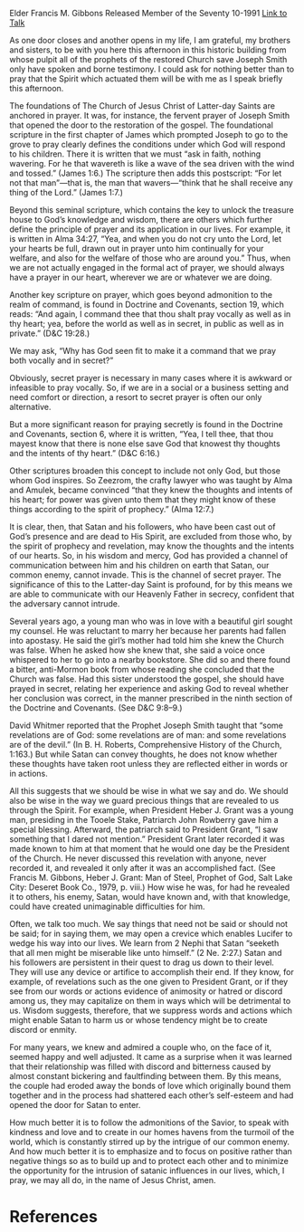 Elder Francis M. Gibbons
Released Member of the Seventy
10-1991
[Link to Talk](https://www.churchofjesuschrist.org/study/general-conference/1991/10/the-dual-aspects-of-prayer?lang=eng)

As one door closes and another opens in my life, I am grateful, my brothers and sisters, to be with you here this afternoon in this historic building from whose pulpit all of the prophets of the restored Church save Joseph Smith only have spoken and borne testimony. I could ask for nothing better than to pray that the Spirit which actuated them will be with me as I speak briefly this afternoon.

The foundations of The Church of Jesus Christ of Latter-day Saints are anchored in prayer. It was, for instance, the fervent prayer of Joseph Smith that opened the door to the restoration of the gospel. The foundational scripture in the first chapter of James which prompted Joseph to go to the grove to pray clearly defines the conditions under which God will respond to his children. There it is written that we must “ask in faith, nothing wavering. For he that wavereth is like a wave of the sea driven with the wind and tossed.” (James 1:6.) The scripture then adds this postscript: “For let not that man”—that is, the man that wavers—“think that he shall receive any thing of the Lord.” (James 1:7.)

Beyond this seminal scripture, which contains the key to unlock the treasure house to God’s knowledge and wisdom, there are others which further define the principle of prayer and its application in our lives. For example, it is written in Alma 34:27, “Yea, and when you do not cry unto the Lord, let your hearts be full, drawn out in prayer unto him continually for your welfare, and also for the welfare of those who are around you.” Thus, when we are not actually engaged in the formal act of prayer, we should always have a prayer in our heart, wherever we are or whatever we are doing.

Another key scripture on prayer, which goes beyond admonition to the realm of command, is found in Doctrine and Covenants, section 19, which reads: “And again, I command thee that thou shalt pray vocally as well as in thy heart; yea, before the world as well as in secret, in public as well as in private.” (D&C 19:28.)

We may ask, “Why has God seen fit to make it a command that we pray both vocally and in secret?”

Obviously, secret prayer is necessary in many cases where it is awkward or infeasible to pray vocally. So, if we are in a social or a business setting and need comfort or direction, a resort to secret prayer is often our only alternative.

But a more significant reason for praying secretly is found in the Doctrine and Covenants, section 6, where it is written, “Yea, I tell thee, that thou mayest know that there is none else save God that knowest thy thoughts and the intents of thy heart.” (D&C 6:16.)

Other scriptures broaden this concept to include not only God, but those whom God inspires. So Zeezrom, the crafty lawyer who was taught by Alma and Amulek, became convinced “that they knew the thoughts and intents of his heart; for power was given unto them that they might know of these things according to the spirit of prophecy.” (Alma 12:7.)

It is clear, then, that Satan and his followers, who have been cast out of God’s presence and are dead to His Spirit, are excluded from those who, by the spirit of prophecy and revelation, may know the thoughts and the intents of our hearts. So, in his wisdom and mercy, God has provided a channel of communication between him and his children on earth that Satan, our common enemy, cannot invade. This is the channel of secret prayer. The significance of this to the Latter-day Saint is profound, for by this means we are able to communicate with our Heavenly Father in secrecy, confident that the adversary cannot intrude.

Several years ago, a young man who was in love with a beautiful girl sought my counsel. He was reluctant to marry her because her parents had fallen into apostasy. He said the girl’s mother had told him she knew the Church was false. When he asked how she knew that, she said a voice once whispered to her to go into a nearby bookstore. She did so and there found a bitter, anti-Mormon book from whose reading she concluded that the Church was false. Had this sister understood the gospel, she should have prayed in secret, relating her experience and asking God to reveal whether her conclusion was correct, in the manner prescribed in the ninth section of the Doctrine and Covenants. (See D&C 9:8–9.)

David Whitmer reported that the Prophet Joseph Smith taught that “some revelations are of God: some revelations are of man: and some revelations are of the devil.” (In B. H. Roberts, Comprehensive History of the Church, 1:163.) But while Satan can convey thoughts, he does not know whether these thoughts have taken root unless they are reflected either in words or in actions.

All this suggests that we should be wise in what we say and do. We should also be wise in the way we guard precious things that are revealed to us through the Spirit. For example, when President Heber J. Grant was a young man, presiding in the Tooele Stake, Patriarch John Rowberry gave him a special blessing. Afterward, the patriarch said to President Grant, “I saw something that I dared not mention.” President Grant later recorded it was made known to him at that moment that he would one day be the President of the Church. He never discussed this revelation with anyone, never recorded it, and revealed it only after it was an accomplished fact. (See Francis M. Gibbons, Heber J. Grant: Man of Steel, Prophet of God, Salt Lake City: Deseret Book Co., 1979, p. viii.) How wise he was, for had he revealed it to others, his enemy, Satan, would have known and, with that knowledge, could have created unimaginable difficulties for him.

Often, we talk too much. We say things that need not be said or should not be said; for in saying them, we may open a crevice which enables Lucifer to wedge his way into our lives. We learn from 2 Nephi that Satan “seeketh that all men might be miserable like unto himself.” (2 Ne. 2:27.) Satan and his followers are persistent in their quest to drag us down to their level. They will use any device or artifice to accomplish their end. If they know, for example, of revelations such as the one given to President Grant, or if they see from our words or actions evidence of animosity or hatred or discord among us, they may capitalize on them in ways which will be detrimental to us. Wisdom suggests, therefore, that we suppress words and actions which might enable Satan to harm us or whose tendency might be to create discord or enmity.

For many years, we knew and admired a couple who, on the face of it, seemed happy and well adjusted. It came as a surprise when it was learned that their relationship was filled with discord and bitterness caused by almost constant bickering and faultfinding between them. By this means, the couple had eroded away the bonds of love which originally bound them together and in the process had shattered each other’s self-esteem and had opened the door for Satan to enter.

How much better it is to follow the admonitions of the Savior, to speak with kindness and love and to create in our homes havens from the turmoil of the world, which is constantly stirred up by the intrigue of our common enemy. And how much better it is to emphasize and to focus on positive rather than negative things so as to build up and to protect each other and to minimize the opportunity for the intrusion of satanic influences in our lives, which, I pray, we may all do, in the name of Jesus Christ, amen.

# References
